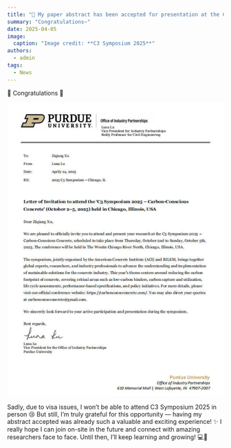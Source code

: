```yaml
---
title: "🎉 My paper abstract has been accepted for presentation at the C3 Symposium 2025!"
summary: "Congratulations~"
date: 2025-04-05
image:
  caption: "Image credit: **C3 Symposium 2025**"
authors:
  - admin
tags:
  - News
---
```



🎉 Congratulations 👋

![Letter of Invitation](./invitation.jpg)

Sadly, due to visa issues, I won’t be able to attend C3 Symposium 2025 in person 😢
But still, I’m truly grateful for this opportunity — having my abstract accepted was already such a valuable and exciting experience! ✨
I really hope I can join on-site in the future and connect with amazing researchers face to face. Until then, I’ll keep learning and growing! 💻🌱
